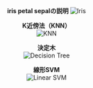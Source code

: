 

<div align="center">
  
**iris petal sepalの説明**
![Iris](https://github.com/user-attachments/assets/327b2836-3686-40f6-87d9-e6a16d77feb5)  

**K近傍法（KNN）**  
![KNN](https://github.com/user-attachments/assets/4ca484e8-3dd2-4239-9919-144fefbd4e4e)  

**決定木**  
![Decision Tree](https://github.com/user-attachments/assets/56fd9507-efa8-471a-9cc8-afc5800b3671)  

**線形SVM**  
![Linear SVM](https://github.com/user-attachments/assets/ad70b1eb-72d1-4d66-8be7-cd7f869b5236)

</div>


